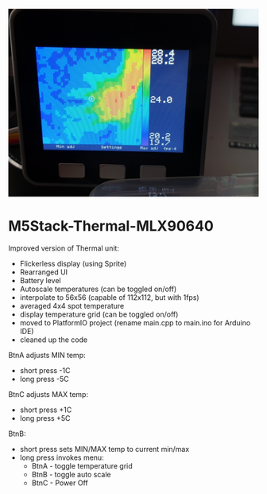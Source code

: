 ![Improved Thermal unit](mlx90640.jpg)

# M5Stack-Thermal-MLX90640
Improved version of Thermal unit:

* Flickerless display (using Sprite)
* Rearranged UI
* Battery level
* Autoscale temperatures (can be toggled on/off)
* interpolate to 56x56 (capable of 112x112, but with 1fps)
* averaged 4x4 spot temperature
* display temperature grid (can be toggled on/off)
* moved to PlatformIO project (rename main.cpp to main.ino for Arduino IDE)
* cleaned up the code

BtnA adjusts MIN temp:
* short press -1C
* long press -5C

BtnC adjusts MAX temp:
* short press +1C
* long press +5C

BtnB:
* short press sets MIN/MAX temp to current min/max
* long press invokes menu:
  * BtnA - toggle temperature grid
  * BtnB - toggle auto scale
  * BtnC - Power Off
